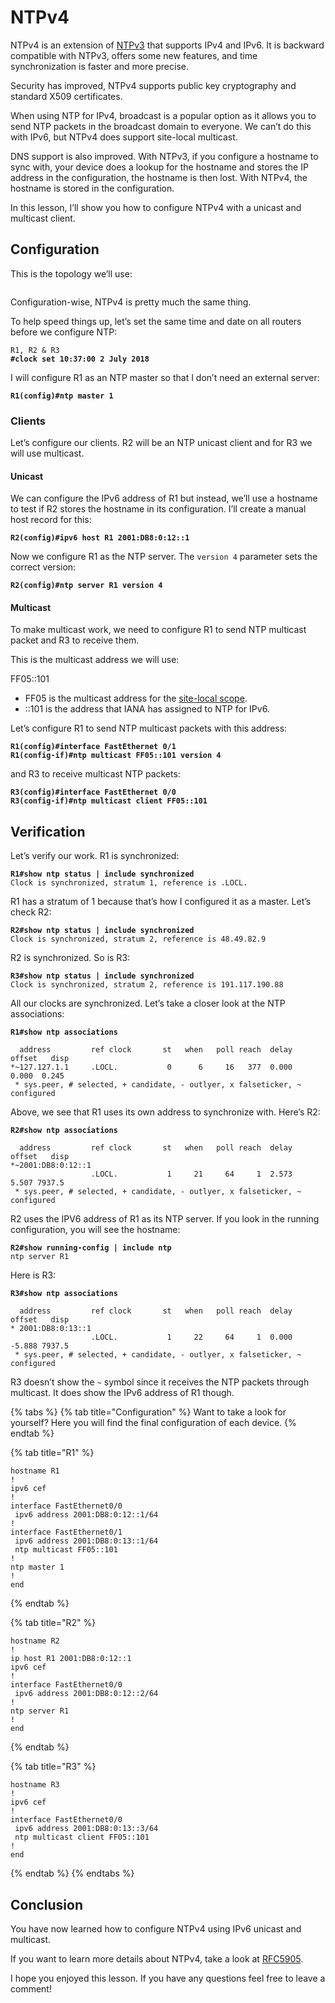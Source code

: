 # NTPv4

NTPv4 is an extension of [NTPv3](https://networklessons.com/cisco/ccnp-encor-350-401/cisco-network-time-protocol-ntp) that supports IPv4 and IPv6. It is backward compatible with NTPv3, offers some new features, and time synchronization is faster and more precise.

Security has improved, NTPv4 supports public key cryptography and standard X509 certificates.

When using NTP for IPv4, broadcast is a popular option as it allows you to send NTP packets in the broadcast domain to everyone. We can’t do this with IPv6, but NTPv4 does support site-local multicast.

DNS support is also improved. With NTPv3, if you configure a hostname to sync with, your device does a lookup for the hostname and stores the IP address in the configuration, the hostname is then lost. With NTPv4, the hostname is stored in the configuration.

In this lesson, I’ll show you how to configure NTPv4 with a unicast and multicast client.

## Configuration

This is the topology we’ll use:

<figure><img src="https://cdn.networklessons.com/wp-content/uploads/2018/07/ntpv4-lab-topology.png" alt=""><figcaption></figcaption></figure>

Configuration-wise, NTPv4 is pretty much the same thing.

To help speed things up, let’s set the same time and date on all routers before we configure NTP:

<pre><code>R1, R2 &#x26; R3
<strong>#clock set 10:37:00 2 July 2018
</strong></code></pre>

I will configure R1 as an NTP master so that I don’t need an external server:

<pre><code><strong>R1(config)#ntp master 1
</strong></code></pre>

### Clients

Let’s configure our clients. R2 will be an NTP unicast client and for R3 we will use multicast.

#### **Unicast**

We can configure the IPv6 address of R1 but instead, we’ll use a hostname to test if R2 stores the hostname in its configuration. I’ll create a manual host record for this:

<pre><code><strong>R2(config)#ipv6 host R1 2001:DB8:0:12::1
</strong></code></pre>

Now we configure R1 as the NTP server. The `version 4` parameter sets the correct version:

<pre><code><strong>R2(config)#ntp server R1 version 4
</strong></code></pre>

#### **Multicast**

To make multicast work, we need to configure R1 to send NTP multicast packet and R3 to receive them.

This is the multicast address we will use:

FF05::101

* FF05 is the multicast address for the [site-local scope](https://www.iana.org/assignments/ipv6-multicast-addresses/ipv6-multicast-addresses.xhtml#site-local).
* ::101 is the address that IANA has assigned to NTP for IPv6.

Let’s configure R1 to send NTP multicast packets with this address:

<pre><code><strong>R1(config)#interface FastEthernet 0/1 
</strong><strong>R1(config-if)#ntp multicast FF05::101 version 4
</strong></code></pre>

and R3 to receive multicast NTP packets:

<pre><code><strong>R3(config)#interface FastEthernet 0/0
</strong><strong>R3(config-if)#ntp multicast client FF05::101
</strong></code></pre>

## Verification

Let’s verify our work. R1 is synchronized:

<pre><code><strong>R1#show ntp status | include synchronized
</strong>Clock is synchronized, stratum 1, reference is .LOCL.
</code></pre>

R1 has a stratum of 1 because that’s how I configured it as a master. Let’s check R2:

<pre><code><strong>R2#show ntp status | include synchronized
</strong>Clock is synchronized, stratum 2, reference is 48.49.82.9 
</code></pre>

R2 is synchronized. So is R3:

<pre><code><strong>R3#show ntp status | include synchronized
</strong>Clock is synchronized, stratum 2, reference is 191.117.190.88
</code></pre>

All our clocks are synchronized. Let’s take a closer look at the NTP associations:

<pre><code><strong>R1#show ntp associations
</strong>
  address         ref clock       st   when   poll reach  delay  offset   disp
*~127.127.1.1     .LOCL.           0      6     16   377  0.000   0.000  0.245
 * sys.peer, # selected, + candidate, - outlyer, x falseticker, ~ configured
</code></pre>

Above, we see that R1 uses its own address to synchronize with. Here’s R2:

<pre><code><strong>R2#show ntp associations 
</strong>
  address         ref clock       st   when   poll reach  delay  offset   disp
*~2001:DB8:0:12::1
                  .LOCL.           1     21     64     1  2.573   5.507 7937.5
 * sys.peer, # selected, + candidate, - outlyer, x falseticker, ~ configured
</code></pre>

R2 uses the IPV6 address of R1 as its NTP server. If you look in the running configuration, you will see the hostname:

<pre><code><strong>R2#show running-config | include ntp
</strong>ntp server R1
</code></pre>

Here is R3:

<pre><code><strong>R3#show ntp associations
</strong>
  address         ref clock       st   when   poll reach  delay  offset   disp
* 2001:DB8:0:13::1
                  .LOCL.           1     22     64     1  0.000  -5.888 7937.5
 * sys.peer, # selected, + candidate, - outlyer, x falseticker, ~ configured
</code></pre>

R3 doesn’t show the `~` symbol since it receives the NTP packets through multicast. It does show the IPv6 address of R1 though.

{% tabs %}
{% tab title="Configuration" %}
Want to take a look for yourself? Here you will find the final configuration of each device.
{% endtab %}

{% tab title="R1" %}
```
hostname R1
!
ipv6 cef
!
interface FastEthernet0/0
 ipv6 address 2001:DB8:0:12::1/64
!
interface FastEthernet0/1
 ipv6 address 2001:DB8:0:13::1/64
 ntp multicast FF05::101
!
ntp master 1
!
end
```
{% endtab %}

{% tab title="R2" %}
```
hostname R2
!
ip host R1 2001:DB8:0:12::1
ipv6 cef
!
interface FastEthernet0/0
 ipv6 address 2001:DB8:0:12::2/64
!
ntp server R1
!
end
```
{% endtab %}

{% tab title="R3" %}
```
hostname R3
!
ipv6 cef
!
interface FastEthernet0/0
 ipv6 address 2001:DB8:0:13::3/64
 ntp multicast client FF05::101
!
end
```
{% endtab %}
{% endtabs %}

## Conclusion

You have now learned how to configure NTPv4 using IPv6 unicast and multicast.

If you want to learn more details about NTPv4, take a look at [RFC5905](https://tools.ietf.org/html/rfc5905).

I hope you enjoyed this lesson. If you have any questions feel free to leave a comment!
